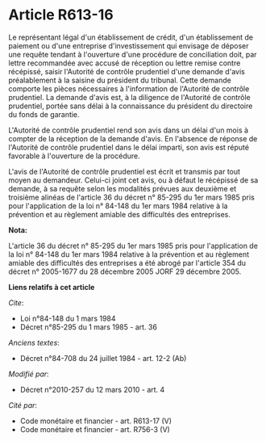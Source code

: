 # Article R613-16

Le représentant légal d'un établissement de crédit, d'un établissement de paiement ou d'une entreprise d'investissement qui
envisage de déposer une requête tendant à l'ouverture d'une procédure de conciliation doit, par lettre recommandée avec
accusé de réception ou lettre remise contre récépissé, saisir l'Autorité de contrôle prudentiel d'une demande d'avis
préalablement à la saisine du président du tribunal. Cette demande comporte les pièces nécessaires à l'information de
l'Autorité de contrôle prudentiel. La demande d'avis est, à la diligence de l'Autorité de contrôle prudentiel, portée sans
délai à la connaissance du président du directoire du fonds de garantie. 

L'Autorité de contrôle prudentiel rend son avis dans un délai d'un mois à compter de la réception de la demande d'avis. En
l'absence de réponse de l'Autorité de contrôle prudentiel dans le délai imparti, son avis est réputé favorable à l'ouverture
de la procédure. 

L'avis de l'Autorité de contrôle prudentiel est écrit et transmis par tout moyen au demandeur. Celui-ci joint cet avis, ou à
défaut le récépissé de sa demande, à sa requête selon les modalités prévues aux deuxième et troisième alinéas de l'article 36
du décret n° 85-295 du 1er mars 1985 pris pour l'application de la loi n° 84-148 du 1er mars 1984 relative à la prévention et
au règlement amiable des difficultés des entreprises.

**Nota:**

L'article 36 du décret n° 85-295 du 1er mars 1985 pris pour l'application de la loi n° 84-148 du 1er mars 1984 relative à la
prévention et au règlement amiable des difficultés des entreprises a été abrogé par l'article 354 du décret n° 2005-1677 du
28 décembre 2005 JORF 29 décembre 2005.

**Liens relatifs à cet article**

_Cite_:

  - Loi n°84-148 du 1 mars 1984
  - Décret n°85-295 du 1 mars 1985 - art. 36

_Anciens textes_:

  - Décret n°84-708 du 24 juillet 1984 - art. 12-2 (Ab)

_Modifié par_:

  - Décret n°2010-257 du 12 mars 2010 - art. 4

_Cité par_:

  - Code monétaire et financier - art. R613-17 (V)
  - Code monétaire et financier - art. R756-3 (V)
